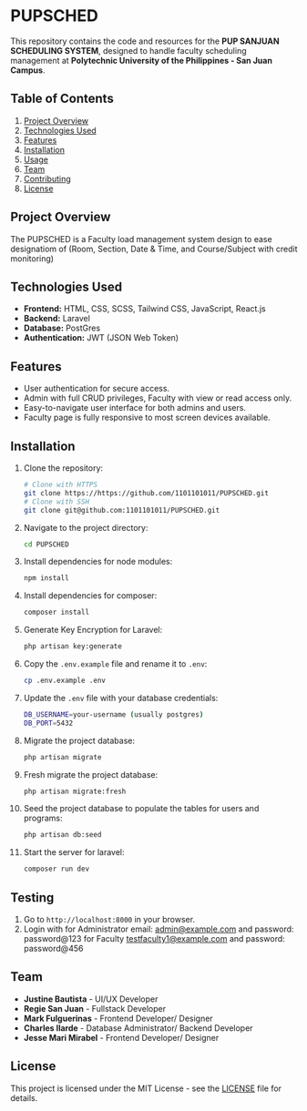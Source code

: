 # PUPSCHED

This repository contains the code and resources for the **PUP SANJUAN SCHEDULING SYSTEM**, designed to handle faculty scheduling management at **Polytechnic University of the Philippines - San Juan Campus**.

## Table of Contents

1. [Project Overview](#project-overview)
2. [Technologies Used](#technologies-used)
3. [Features](#features)
4. [Installation](#installation)
5. [Usage](#usage)
6. [Team](#team)
7. [Contributing](#contributing)
8. [License](#license)

## Project Overview

The PUPSCHED is a Faculty load management system design to ease designatiom of (Room, Section, Date & Time, and Course/Subject with credit monitoring) 

## Technologies Used

- **Frontend:** HTML, CSS, SCSS, Tailwind CSS, JavaScript, React.js
- **Backend:** Laravel
- **Database:** PostGres
- **Authentication:** JWT (JSON Web Token)


## Features

- User authentication for secure access.
- Admin with full CRUD privileges, Faculty with view or read access only. 
- Easy-to-navigate user interface for both admins and users.
- Faculty page is fully responsive to most screen devices available.

## Installation

1. Clone the repository:

    ```bash
    # Clone with HTTPS
    git clone https://https://github.com/1101101011/PUPSCHED.git
    # Clone with SSH
    git clone git@github.com:1101101011/PUPSCHED.git
    ```

2. Navigate to the project directory:

    ```bash
    cd PUPSCHED
    ```

3. Install dependencies for node modules:

    ```bash
    npm install
    ```

4. Install dependencies for composer:

    ```bash
    composer install
    ```

5. Generate Key Encryption for Laravel:

    ```bash
    php artisan key:generate
    ```

6. Copy the `.env.example` file and rename it to `.env`:

    ```bash
    cp .env.example .env
    ```

7. Update the `.env` file with your database credentials:

    ```bash
    DB_USERNAME=your-username (usually postgres)
    DB_PORT=5432
    ```

8. Migrate the project database:

    ```bash
    php artisan migrate
    ```

9. Fresh migrate the project database:

    ```bash
    php artisan migrate:fresh
    ```

10. Seed the project database to populate the tables for users and programs:

    ```bash
    php artisan db:seed
    ```

11. Start the server for laravel:

    ```bash
    composer run dev

    ```

## Testing

1. Go to `http://localhost:8000` in your browser.
2. Login with 
    for Administrator email: <admin@example.com> and password: password@123
    for Faculty <testfaculty1@example.com> and password: password@456

## Team

- **Justine Bautista** - UI/UX Developer
- **Regie San Juan** - Fullstack Developer
- **Mark Fulguerinas** - Frontend Developer/ Designer
- **Charles Ilarde** - Database Administrator/ Backend Developer
- **Jesse Mari Mirabel** - Frontend Developer/ Designer

## License

This project is licensed under the MIT License - see the [LICENSE](LICENSE) file for details.
